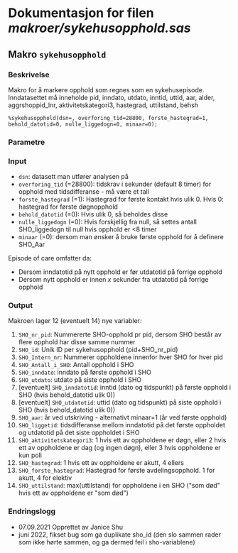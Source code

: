 
# Dokumentasjon for filen *makroer/sykehusopphold.sas*


## Makro `sykehusopphold`


 ### Beskrivelse
Makro for å markere opphold som regnes som en sykehusepisode. 
Inndatasettet må inneholde pid, inndato, utdato, inntid, uttid, aar, alder, aggrshoppid_lnr, aktivitetskategori3, hastegrad, uttilstand, behsh

```
%sykehusopphold(dsn=, overforing_tid=28800, forste_hastegrad=1, behold_datotid=0, nulle_liggedogn=0, minaar=0);
```
### Parametre

### Input
- `dsn`: datasett man utfører analysen på 
- `overforing_tid` (=28800): tidskrav i sekunder (default 8 timer) for opphold med tidsdifferanse - må være et tall
- `forste_hastegrad` (=1): Hastegrad for første kontakt hvis ulik 0. Hvis 0: hastegrad for første døgnopphold
- `behold_datotid` (=0): Hvis ulik 0, så beholdes disse 
- `nulle_liggedogn` (=0): Hvis forskjellig fra null, så settes antall SHO_liggedogn til null hvis opphold er <8 timer
- `minaar` (=0): dersom man ønsker å bruke første opphold for å definere SHO_Aar
  
Episode of care omfatter da:
- Dersom inndatotid på nytt opphold er før utdatotid på forrige opphold
- Dersom nytt opphold er innen *x* sekunder fra utdatotid på forrige opphold


 
### Output
Makroen lager 12 (eventuelt 14) nye variabler:
1.  `SHO_nr_pid`: Nummererte SHO-opphold pr pid, dersom SHO består av flere opphold har disse samme nummer
2.  `SHO_id`: Unik ID per sykehusopphold (pid+SHO_nr_pid)
3.  `SHO_Intern_nr`: Nummerer oppholdene innenfor hver SHO for hver pid
4.  `SHO_Antall_i_SHO`: Antall opphold i SHO
5.  `SHO_inndato`: inndato på første opphold i SHO
6.  `SHO_utdato`: utdato på siste opphold i SHO
7.  [eventuelt] `SHO_inndatotid`: inntid (dato og tidspunkt) på første opphold i SHO (hvis behold_datotid ulik 0))
8.  [eventuelt] `SHO_utdatotid`: uttid (dato og tidspunkt) på siste opphold i SHO (hvis behold_datotid ulik 0))
9.  `SHO_aar`: år ved utskriving - alternativt minaar=1 (år ved første opphold)
10. `SHO_liggetid`: tidsdifferanse mellom inndatotid på det første oppholdet og utdatotid på det siste oppholdet i SHO
11. `SHO_aktivitetskategori3`: 1 hvis ett av oppholdene er døgn, eller 2 hvis ett av oppholdene er dag (og ingen døgn), eller 3 hvis oppholdene er kun poli
12. `SHO_hastegrad`: 1 hvis ett av oppholdene er akutt, 4 ellers
13. `SHO_forste_hastegrad`: Hastegrad for første avdelingsopphold. 1 for akutt, 4 for elektiv
14. `SHO_uttilstand`: max(uttilstand) for oppholdene i en SHO ("som død" hvis ett av oppholdene er "som død")


### Endringslogg
- 07.09.2021 Opprettet av Janice Shu
- juni 2022, fikset bug som ga duplikate sho_id (den slo sammen rader som ikke hørte sammen, og ga dermed feil i sho-variablene)
